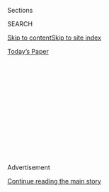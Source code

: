 <div id="app">

<div>

<div>

<div>

<div class="NYTAppHideMasthead css-1q2w90k e1suatyy0">

<div class="section css-ui9rw0 e1suatyy2">

<div class="css-eph4ug er09x8g0">

<div class="css-6n7j50">

</div>

<span class="css-1dv1kvn">Sections</span>

<div class="css-10488qs">

<span class="css-1dv1kvn">SEARCH</span>

</div>

[Skip to content](#site-content)[Skip to site
index](#site-index)

</div>

<div class="css-10698na e1huz5gh0">

</div>

</div>

<div id="masthead-bar-one" class="section hasLinks css-15hmgas e1csuq9d3">

<div class="css-uqyvli e1csuq9d0">

</div>

<div class="css-1uqjmks e1csuq9d1">

</div>

<div class="css-9e9ivx">

[](https://myaccount.nytimes3xbfgragh.onion/auth/login?response_type=cookie&client_id=vi)

</div>

<div class="css-1bvtpon e1csuq9d2">

[Today’s
Paper](https://www.nytimes3xbfgragh.onion/section/todayspaper)

</div>

</div>

</div>

</div>

<div data-aria-hidden="false">

<div id="site-content" data-role="main">

<div>

<div class="css-1aor85t" style="opacity:0.000000001;z-index:-1;visibility:hidden">

<div class="css-1hqnpie">

<div class="css-epjblv">

<span class="css-100wwgy">A Portrait of a Man Named
Jonathan</span>

</div>

<div class="css-k008qs">

<div class="css-o5pzib">

<span class="css-18z7m18"></span>

<div>

</div>

</div>

<span class="css-1n6z4y">https://nyti.ms/2QdWvqb</span>

<div class="css-1705lsu">

<div class="css-4xjgmj">

<div class="css-4skfbu" data-role="toolbar" data-aria-label="Social Media Share buttons, Save button, and Comments Panel with current comment count" data-testid="share-tools">

  - 
  - 
  - 
  - 
    
    <div class="css-6n7j50">
    
    </div>

  - 

</div>

</div>

</div>

</div>

</div>

</div>

<div class="css-13pd83m">

</div>

<div id="top-wrapper" class="css-1sy8kpn">

<div id="top-slug" class="css-l9onyx">

Advertisement

</div>

[Continue reading the main
story](#after-top)

<div class="ad top-wrapper" style="text-align:center;height:100%;display:block;min-height:250px">

<div id="top" class="place-ad" data-position="top" data-size-key="top">

</div>

</div>

<div id="after-top">

</div>

</div>

<div>

<div id="sponsor-wrapper" class="css-1hyfx7x">

<div id="sponsor-slug" class="css-19vbshk">

Supported by

</div>

[Continue reading the main
story](#after-sponsor)

<div id="sponsor" class="ad sponsor-wrapper" style="text-align:center;height:100%;display:block">

</div>

<div id="after-sponsor">

</div>

</div>

<div class="css-186x18t">

The Artists

</div>

<div class="css-1vkm6nb ehdk2mb0">

# A Portrait of a Man Named Jonathan

</div>

Erica Deeman’s thoughtful pictures of members of the African diaspora
highlight her subjects’ humanity.

<div class="css-79elbk" data-testid="photoviewer-wrapper">

<div class="css-z3e15g" data-testid="photoviewer-wrapper-hidden">

</div>

<div class="css-1a48zt4 ehw59r15" data-testid="photoviewer-children">

![<span class="css-1l9o2ey e13ogyst0" data-aria-hidden="true">Erica
Deeman’s “Jonathan”
(2016).</span><span class="css-1nlbvxy e1z0qqy90" itemprop="copyrightHolder"><span class="css-1ly73wi e1tej78p0">Credit...</span><span><span>Courtesy
of the artist and Anthony Meier Fine
Arts</span></span></span>](https://static01.graylady3jvrrxbe.onion/images/2020/07/13/t-magazine/13tmag-deeman/13tmag-deeman-articleLarge.jpg?quality=75&auto=webp&disable=upscale)

</div>

</div>

<div class="css-bn0qp euiyums0">

Aug. 21,
2020

<div class="css-4xjgmj">

<div class="css-d8bdto" data-role="toolbar" data-aria-label="Social Media Share buttons, Save button, and Comments Panel with current comment count" data-testid="share-tools">

  - 
  - 
  - 
  - 
    
    <div class="css-6n7j50">
    
    </div>

  - 

</div>

</div>

</div>

</div>

<div class="section meteredContent css-1r7ky0e" name="articleBody" itemprop="articleBody">

<div class="css-1fanzo5 StoryBodyCompanionColumn">

<div class="css-53u6y8">

*In each installment of The Artists, T highlights a recent or
little-shown work by a Black artist, along with a few words from that
artist putting the work into context. This week, we’re looking at a
piece by Erica Deeman, who focuses on portrait photography, exploring
questions of race and identity. Her new show, “Familiar Stranger,” opens
next week at* [*Anthony Meier Fine
Arts.*](http://www.anthonymeierfinearts.com/exhibitions)

**Name:** Erica Deeman

**Age:** 43

**Based in:** San Francisco, Calif.

**Originally from:** Nottingham, England

**When and where did you make this work?** I made this photograph with
Jonathan in my living room in San Francisco in 2016.

</div>

</div>

<div>

</div>

<div class="css-1fanzo5 StoryBodyCompanionColumn">

<div class="css-53u6y8">

**Can you describe what is going on in the work?** Jonathan — a friend
of my roommate at the time — was visiting the United States from London.
I’d been working on my “[Brown](http://www.ericadeeman.com/new-gallery)”
portraiture series for a while, which focuses on men from the African
diaspora and is centered on what it means to see and be seen as a Black
**** man in the United States and beyond. I asked if he would consider
sitting for me, and thankfully he agreed. I set up the background and
lights in my living room, and we began the collaboration. For me, coming
to the U.S. has had a profound impact on my sense of self and belonging.
The topics of race, gender **** and representation drove our
conversation — sharing the familiarity of our homeland experiences,
moments of joy, frustration and reflection. I wondered how he felt in
the limited time he had spent here. This image was made in a moment of
pause and deep thought.

</div>

</div>

<div class="css-1fanzo5 StoryBodyCompanionColumn">

<div class="css-53u6y8">

**What inspired you to make this work?** So many thoughts and ideas were
pulsing through my mind at the time. First, a tenderness in seeing Black
**** men, set against the historical archive of portraiture and
scientific photography. Seeing the beauty in Blackness, I am constantly
reminded of [Carrie Mae
Weems](https://www.nytimes3xbfgragh.onion/2020/07/21/t-magazine/carrie-mae-weems-moma-garden.html)’s
piece, **** [“I Looked and Looked and Failed to See What so Terrified
You”](https://artmuseum.mtholyoke.edu/object/i-looked-and-looked-and-failed-see-what-so-terrified-you-louisiana-project-series)
(2003). ** There was also a significant community-building aspect in
making the photographs. I was still finding my feet, so to speak, so
making this work allowed me to fold into the Black community in the Bay
Area, feeling a deeper connection to my new home.

**What’s the work of art in any medium that changed your life?** I
admire artists who can use any medium to share their ideas. For me,
[Howardena
Pindell](https://www.nytimes3xbfgragh.onion/2020/07/24/t-magazine/howardena-pindell.html)
is one of those artists who has the mastery of transforming her
audience. Of her pieces, I choose the video work [“Free, White,
and 21”](https://www.youtube.com/watch?v=b5tJNXiB9Ko) (1980). I first
saw it at the Pérez **** Art Museum Miami a few days after Art Basel one
year. The museum was very quiet, and I had the opportunity to spend
uninterrupted time with it.

</div>

</div>

<div>

</div>

</div>

<div>

</div>

<div>

</div>

<div>

</div>

<div>

<div id="bottom-wrapper" class="css-1ede5it">

<div id="bottom-slug" class="css-l9onyx">

Advertisement

</div>

[Continue reading the main
story](#after-bottom)

<div id="bottom" class="ad bottom-wrapper" style="text-align:center;height:100%;display:block;min-height:90px">

</div>

<div id="after-bottom">

</div>

</div>

</div>

</div>

</div>

## Site Index

<div>

</div>

## Site Information Navigation

  - [© <span>2020</span> <span>The New York Times
    Company</span>](https://help.nytimes3xbfgragh.onion/hc/en-us/articles/115014792127-Copyright-notice)

<!-- end list -->

  - [NYTCo](https://www.nytco.com/)
  - [Contact
    Us](https://help.nytimes3xbfgragh.onion/hc/en-us/articles/115015385887-Contact-Us)
  - [Work with us](https://www.nytco.com/careers/)
  - [Advertise](https://nytmediakit.com/)
  - [T Brand Studio](http://www.tbrandstudio.com/)
  - [Your Ad
    Choices](https://www.nytimes3xbfgragh.onion/privacy/cookie-policy#how-do-i-manage-trackers)
  - [Privacy](https://www.nytimes3xbfgragh.onion/privacy)
  - [Terms of
    Service](https://help.nytimes3xbfgragh.onion/hc/en-us/articles/115014893428-Terms-of-service)
  - [Terms of
    Sale](https://help.nytimes3xbfgragh.onion/hc/en-us/articles/115014893968-Terms-of-sale)
  - [Site
    Map](https://spiderbites.nytimes3xbfgragh.onion)
  - [Help](https://help.nytimes3xbfgragh.onion/hc/en-us)
  - [Subscriptions](https://www.nytimes3xbfgragh.onion/subscription?campaignId=37WXW)

</div>

</div>

</div>

</div>
